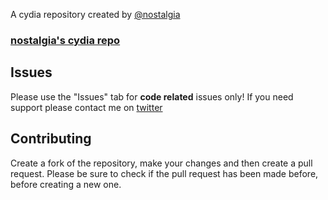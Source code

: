A cydia repository created by [@nostalgia](https://twitter.com/nostaIg1a)

### [nostalgia's cydia repo](https://nostalg1a.github.io/cydia/)


## Issues

Please use the "Issues" tab for **code related** issues only! If you need support please contact me on [twitter](https://twitter.com/nostaIg1a)

## Contributing

Create a fork of the repository, make your changes and then create a pull request.
Please be sure to check if the pull request has been made before, before creating a new one.
